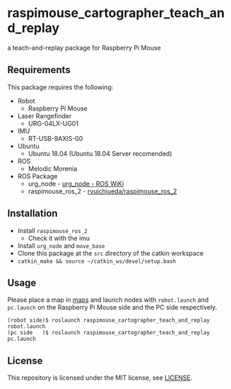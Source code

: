 # raspimouse_cartographer_teach_and_replay

a teach-and-replay package for Raspberry Pi Mouse


## Requirements

This package requires the following:
* Robot
  * Raspberry Pi Mouse
* Laser Rangefinder
  * URG-04LX-UG01
* IMU
  * RT-USB-9AXIS-00
* Ubuntu
  * Ubuntu 18.04 (Ubuntu 18.04 Server recomended)
* ROS
  * Melodic Morenia
* ROS Package
  * urg_node - [urg_node - ROS WiKi](http://wiki.ros.org/urg_node)
  * raspimouse_ros_2 - [ryuichiueda/raspimouse_ros_2](https://github.com/ryuichiueda/raspimouse_ros_2)

## Installation

* Install `raspimouse_ros_2`
    * Check it with the imu
* Install `urg_node` and `move_base`
* Clone this package at the `src` directory of the catkin workspace
* `catkin_make && source ~/catkin_ws/devel/setup.bash`


## Usage

Please place a map in [maps](./maps) and launch nodes with `robot.launch` and `pc.launch` on the Raspberry Pi Mouse side and the PC side respectively.



```
(robot side)$ roslaunch raspimouse_cartographer_teach_and_replay robot.launch
(pc side   )$ roslaunch raspimouse_cartographer_teach_and_replay pc.launch
```

## License

This repository is licensed under the MIT license, see [LICENSE](./LICENSE).
